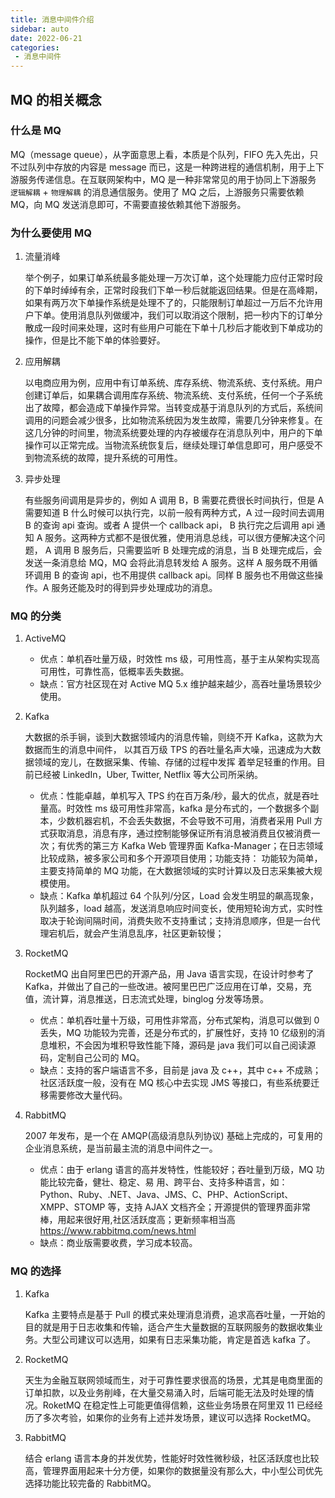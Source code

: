 ```yaml
---
title: 消息中间件介绍
sidebar: auto
date: 2022-06-21
categories:
 - 消息中间件
---
```


## MQ 的相关概念

### 什么是 MQ
MQ（message queue），从字面意思上看，本质是个队列，FIFO 先入先出，只不过队列中存放的内容是 message 而已，这是一种跨进程的通信机制，用于上下游服务传递信息。在互联网架构中，MQ 是一种非常常见的用于协同上下游服务 `逻辑解耦`  + `物理解耦`  的消息通信服务。使用了 MQ 之后，上游服务只需要依赖 MQ，向 MQ 发送消息即可，不需要直接依赖其他下游服务。

### 为什么要使用 MQ
1. 流量消峰

   举个例子，如果订单系统最多能处理一万次订单，这个处理能力应付正常时段的下单时绰绰有余，正常时段我们下单一秒后就能返回结果。但是在高峰期，如果有两万次下单操作系统是处理不了的，只能限制订单超过一万后不允许用户下单。使用消息队列做缓冲，我们可以取消这个限制，把一秒内下的订单分散成一段时间来处理，这时有些用户可能在下单十几秒后才能收到下单成功的操作，但是比不能下单的体验要好。

2. 应用解耦

   以电商应用为例，应用中有订单系统、库存系统、物流系统、支付系统。用户创建订单后，如果耦合调用库存系统、物流系统、支付系统，任何一个子系统出了故障，都会造成下单操作异常。当转变成基于消息队列的方式后，系统间调用的问题会减少很多，比如物流系统因为发生故障，需要几分钟来修复。在这几分钟的时间里，物流系统要处理的内存被缓存在消息队列中，用户的下单操作可以正常完成。当物流系统恢复后，继续处理订单信息即可，用户感受不到物流系统的故障，提升系统的可用性。

3. 异步处理

   有些服务间调用是异步的，例如 A 调用 B，B 需要花费很长时间执行，但是 A 需要知道 B 什么时候可以执行完，以前一般有两种方式，A 过一段时间去调用 B 的查询 api 查询。或者 A 提供一个 callback api， B 执行完之后调用 api 通知 A 服务。这两种方式都不是很优雅，使用消息总线，可以很方便解决这个问题， A 调用 B 服务后，只需要监听 B 处理完成的消息，当 B 处理完成后，会发送一条消息给 MQ，MQ 会将此消息转发给 A 服务。这样 A 服务既不用循环调用 B 的查询 api，也不用提供 callback api。同样 B 服务也不用做这些操作。A 服务还能及时的得到异步处理成功的消息。

### MQ 的分类
1. ActiveMQ

    * 优点：单机吞吐量万级，时效性 ms 级，可用性高，基于主从架构实现高可用性，可靠性高，低概率丢失数据。
    * 缺点：官方社区现在对 Active MQ 5.x 维护越来越少，高吞吐量场景较少使用。

2. Kafka

   大数据的杀手锏，谈到大数据领域内的消息传输，则绕不开 Kafka，这款为大数据而生的消息中间件， 以其百万级 TPS 的吞吐量名声大噪，迅速成为大数据领域的宠儿，在数据采集、传输、存储的过程中发挥 着举足轻重的作用。目前已经被 LinkedIn，Uber, Twitter, Netflix 等大公司所采纳。

    * 优点：性能卓越，单机写入 TPS 约在百万条/秒，最大的优点，就是吞吐量高。时效性 ms 级可用性非常高，kafka 是分布式的，一个数据多个副本，少数机器宕机，不会丢失数据，不会导致不可用，消费者采用 Pull 方式获取消息，消息有序，通过控制能够保证所有消息被消费且仅被消费一次；有优秀的第三方 Kafka Web 管理界面 Kafka-Manager；在日志领域比较成熟，被多家公司和多个开源项目使用；功能支持： 功能较为简单，主要支持简单的 MQ 功能，在大数据领域的实时计算以及日志采集被大规模使用。
    * 缺点：Kafka 单机超过 64 个队列/分区，Load 会发生明显的飙高现象，队列越多，load 越高，发送消息响应时间变长，使用短轮询方式，实时性取决于轮询间隔时间，消费失败不支持重试；支持消息顺序，但是一台代理宕机后，就会产生消息乱序，社区更新较慢；

3. RocketMQ

   RocketMQ 出自阿里巴巴的开源产品，用 Java 语言实现，在设计时参考了 Kafka，并做出了自己的一些改进。被阿里巴巴广泛应用在订单，交易，充值，流计算，消息推送，日志流式处理，binglog 分发等场景。

    * 优点：单机吞吐量十万级，可用性非常高，分布式架构，消息可以做到 0 丢失，MQ 功能较为完善，还是分布式的，扩展性好，支持 10 亿级别的消息堆积，不会因为堆积导致性能下降，源码是 java 我们可以自己阅读源码，定制自己公司的 MQ。
    * 缺点：支持的客户端语言不多，目前是 java 及 c++，其中 c++ 不成熟；社区活跃度一般，没有在 MQ 核心中去实现 JMS 等接口，有些系统要迁移需要修改大量代码。

4. RabbitMQ

   2007 年发布，是一个在 AMQP(高级消息队列协议) 基础上完成的，可复用的企业消息系统，是当前最主流的消息中间件之一。

   * 优点：由于 erlang 语言的高并发特性，性能较好；吞吐量到万级，MQ 功能比较完备，健壮、稳定、易 用、跨平台、支持多种语言，如：Python、Ruby、.NET、Java、JMS、C、PHP、ActionScript、XMPP、STOMP 等，支持 AJAX 文档齐全；开源提供的管理界面非常棒，用起来很好用,社区活跃度高；更新频率相当高 https://www.rabbitmq.com/news.html
   * 缺点：商业版需要收费，学习成本较高。

### MQ 的选择
1. Kafka

   Kafka 主要特点是基于 Pull 的模式来处理消息消费，追求高吞吐量，一开始的目的就是用于日志收集和传输，适合产生大量数据的互联网服务的数据收集业务。大型公司建议可以选用，如果有日志采集功能，肯定是首选 kafka 了。

2. RocketMQ

   天生为金融互联网领域而生，对于可靠性要求很高的场景，尤其是电商里面的订单扣款，以及业务削峰，在大量交易涌入时，后端可能无法及时处理的情况。RoketMQ 在稳定性上可能更值得信赖，这些业务场景在阿里双 11 已经经历了多次考验，如果你的业务有上述并发场景，建议可以选择 RocketMQ。

3. RabbitMQ

   结合 erlang 语言本身的并发优势，性能好时效性微秒级，社区活跃度也比较高，管理界面用起来十分方便，如果你的数据量没有那么大，中小型公司优先选择功能比较完备的 RabbitMQ。
